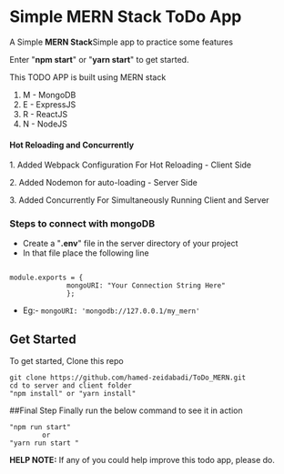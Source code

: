 # Simple MERN Stack ToDo App

<p>A Simple <b>MERN Stack</b>Simple app to practice some features</p>
<p>Enter "<b>npm start</b>" or "<b>yarn start</b>" to get started.</p>
<p>This TODO APP is built using MERN stack</p>
<ol>
    <li>M - MongoDB</li>
    <li>E - ExpressJS</li>
    <li>R - ReactJS</li>
    <li>N - NodeJS</li>
</ol>

#### Hot Reloading and Concurrently

<p>1. Added Webpack Configuration For Hot Reloading - Client Side</p>
<p>2. Added Nodemon for auto-loading - Server Side</p>
<p>3. Added Concurrently For Simultaneously Running Client and Server</p>

### Steps to connect with mongoDB

<ul>
    <li>Create a "<b>.env</b>" file in the server directory of your project</li>
    <li>In that file place the following line</li>
</ul>
<code>
module.exports = { 
              mongoURI: "Your Connection String Here"
              };
</code>
<ul>
    <li>Eg:- <code>mongoURI: 'mongodb://127.0.0.1/my_mern'</code></li>
</ul>

## Get Started

To get started, Clone this repo

```
git clone https://github.com/hamed-zeidabadi/ToDo_MERN.git
cd to server and client folder
"npm install" or "yarn install"
```

##Final Step
Finally run the below command to see it in action

```
"npm run start"
        or
"yarn run start "
```

<b>HELP NOTE:</b>
If any of you could help improve this todo app, please do.

